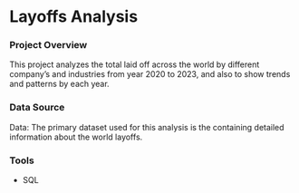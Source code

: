 # Layoffs Analysis

### Project Overview

This project analyzes the total laid off across the world by different company’s and industries from year 2020 to 2023, and also to show trends and patterns by each year.

### Data Source

Data: The primary dataset used for this analysis is the       containing detailed information about the world layoffs.

### Tools

- SQL
